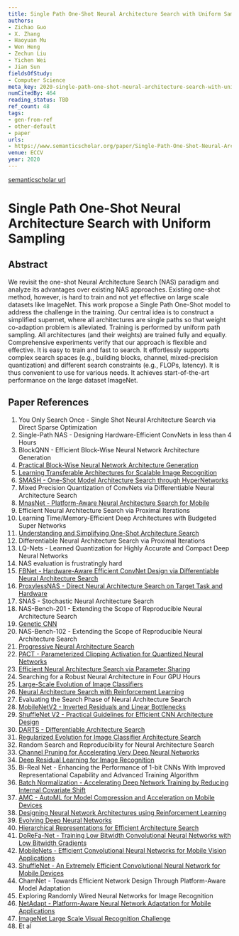 ```yaml
---
title: Single Path One-Shot Neural Architecture Search with Uniform Sampling
authors:
- Zichao Guo
- X. Zhang
- Haoyuan Mu
- Wen Heng
- Zechun Liu
- Yichen Wei
- Jian Sun
fieldsOfStudy:
- Computer Science
meta_key: 2020-single-path-one-shot-neural-architecture-search-with-uniform-sampling
numCitedBy: 464
reading_status: TBD
ref_count: 48
tags:
- gen-from-ref
- other-default
- paper
urls:
- https://www.semanticscholar.org/paper/Single-Path-One-Shot-Neural-Architecture-Search-Guo-Zhang/79e523beb1e1411a241edde0464b07c2ebc231d1?sort=total-citations
venue: ECCV
year: 2020
---
```


[semanticscholar url](https://www.semanticscholar.org/paper/Single-Path-One-Shot-Neural-Architecture-Search-Guo-Zhang/79e523beb1e1411a241edde0464b07c2ebc231d1?sort=total-citations)

# Single Path One-Shot Neural Architecture Search with Uniform Sampling

## Abstract

We revisit the one-shot Neural Architecture Search (NAS) paradigm and analyze its advantages over existing NAS approaches. Existing one-shot method, however, is hard to train and not yet effective on large scale datasets like ImageNet. This work propose a Single Path One-Shot model to address the challenge in the training. Our central idea is to construct a simplified supernet, where all architectures are single paths so that weight co-adaption problem is alleviated. Training is performed by uniform path sampling. All architectures (and their weights) are trained fully and equally. 
Comprehensive experiments verify that our approach is flexible and effective. It is easy to train and fast to search. It effortlessly supports complex search spaces (e.g., building blocks, channel, mixed-precision quantization) and different search constraints (e.g., FLOPs, latency). It is thus convenient to use for various needs. It achieves start-of-the-art performance on the large dataset ImageNet.

## Paper References

1. You Only Search Once - Single Shot Neural Architecture Search via Direct Sparse Optimization
2. Single-Path NAS - Designing Hardware-Efficient ConvNets in less than 4 Hours
3. BlockQNN - Efficient Block-Wise Neural Network Architecture Generation
4. [Practical Block-Wise Neural Network Architecture Generation](2018-practical-block-wise-neural-network-architecture-generation.md)
5. [Learning Transferable Architectures for Scalable Image Recognition](2018-learning-transferable-architectures-for-scalable-image-recognition.md)
6. [SMASH - One-Shot Model Architecture Search through HyperNetworks](2018-smash-one-shot-model-architecture-search-through-hypernetworks.md)
7. Mixed Precision Quantization of ConvNets via Differentiable Neural Architecture Search
8. [MnasNet - Platform-Aware Neural Architecture Search for Mobile](2019-mnasnet-platform-aware-neural-architecture-search-for-mobile.md)
9. Efficient Neural Architecture Search via Proximal Iterations
10. Learning Time/Memory-Efficient Deep Architectures with Budgeted Super Networks
11. [Understanding and Simplifying One-Shot Architecture Search](2018-understanding-and-simplifying-one-shot-architecture-search.md)
12. Differentiable Neural Architecture Search via Proximal Iterations
13. LQ-Nets - Learned Quantization for Highly Accurate and Compact Deep Neural Networks
14. NAS evaluation is frustratingly hard
15. [FBNet - Hardware-Aware Efficient ConvNet Design via Differentiable Neural Architecture Search](2019-fbnet-hardware-aware-efficient-convnet-design-via-differentiable-neural-architecture-search.md)
16. [ProxylessNAS - Direct Neural Architecture Search on Target Task and Hardware](2019-proxylessnas-direct-neural-architecture-search-on-target-task-and-hardware.md)
17. SNAS - Stochastic Neural Architecture Search
18. NAS-Bench-201 - Extending the Scope of Reproducible Neural Architecture Search
19. [Genetic CNN](2017-genetic-cnn.md)
20. NAS-Bench-102 - Extending the Scope of Reproducible Neural Architecture Search
21. [Progressive Neural Architecture Search](2018-progressive-neural-architecture-search.md)
22. [PACT - Parameterized Clipping Activation for Quantized Neural Networks](2018-pact-parameterized-clipping-activation-for-quantized-neural-networks.md)
23. [Efficient Neural Architecture Search via Parameter Sharing](2018-efficient-neural-architecture-search-via-parameter-sharing.md)
24. Searching for a Robust Neural Architecture in Four GPU Hours
25. [Large-Scale Evolution of Image Classifiers](2017-large-scale-evolution-of-image-classifiers.md)
26. [Neural Architecture Search with Reinforcement Learning](2017-neural-architecture-search-with-reinforcement-learning.md)
27. Evaluating the Search Phase of Neural Architecture Search
28. [MobileNetV2 - Inverted Residuals and Linear Bottlenecks](2018-mobilenetv2-inverted-residuals-and-linear-bottlenecks.md)
29. [ShuffleNet V2 - Practical Guidelines for Efficient CNN Architecture Design](2018-shufflenet-v2-practical-guidelines-for-efficient-cnn-architecture-design.md)
30. [DARTS - Differentiable Architecture Search](2019-darts-differentiable-architecture-search.md)
31. [Regularized Evolution for Image Classifier Architecture Search](2019-regularized-evolution-for-image-classifier-architecture-search.md)
32. Random Search and Reproducibility for Neural Architecture Search
33. [Channel Pruning for Accelerating Very Deep Neural Networks](2017-channel-pruning-for-accelerating-very-deep-neural-networks.md)
34. [Deep Residual Learning for Image Recognition](2016-deep-residual-learning-for-image-recognition.md)
35. Bi-Real Net - Enhancing the Performance of 1-bit CNNs With Improved Representational Capability and Advanced Training Algorithm
36. [Batch Normalization - Accelerating Deep Network Training by Reducing Internal Covariate Shift](2015-batch-normalization-accelerating-deep-network-training-by-reducing-internal-covariate-shift.md)
37. [AMC - AutoML for Model Compression and Acceleration on Mobile Devices](2018-amc-automl-for-model-compression-and-acceleration-on-mobile-devices.md)
38. [Designing Neural Network Architectures using Reinforcement Learning](2017-designing-neural-network-architectures-using-reinforcement-learning.md)
39. [Evolving Deep Neural Networks](2019-evolving-deep-neural-networks.md)
40. [Hierarchical Representations for Efficient Architecture Search](2018-hierarchical-representations-for-efficient-architecture-search.md)
41. [DoReFa-Net - Training Low Bitwidth Convolutional Neural Networks with Low Bitwidth Gradients](2016-dorefa-net-training-low-bitwidth-convolutional-neural-networks-with-low-bitwidth-gradients.md)
42. [MobileNets - Efficient Convolutional Neural Networks for Mobile Vision Applications](2017-mobilenets-efficient-convolutional-neural-networks-for-mobile-vision-applications.md)
43. [ShuffleNet - An Extremely Efficient Convolutional Neural Network for Mobile Devices](2018-shufflenet-an-extremely-efficient-convolutional-neural-network-for-mobile-devices.md)
44. ChamNet - Towards Efficient Network Design Through Platform-Aware Model Adaptation
45. Exploring Randomly Wired Neural Networks for Image Recognition
46. [NetAdapt - Platform-Aware Neural Network Adaptation for Mobile Applications](2018-netadapt-platform-aware-neural-network-adaptation-for-mobile-applications.md)
47. [ImageNet Large Scale Visual Recognition Challenge](2015-imagenet-large-scale-visual-recognition-challenge.md)
48. Et al
